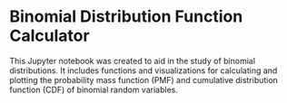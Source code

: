 # Binomial Distribution Function Calculator

This Jupyter notebook was created to aid in the study of binomial distributions. It includes functions and visualizations for calculating and plotting the probability mass function (PMF) and cumulative distribution function (CDF) of binomial random variables.
